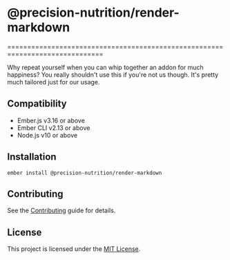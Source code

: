 # @precision-nutrition/render-markdown

==============================================================================

Why repeat yourself when you can whip together an addon for much happiness? You
really shouldn't use this if you're not us though. It's pretty much tailored
just for our usage.

## Compatibility

- Ember.js v3.16 or above
- Ember CLI v2.13 or above
- Node.js v10 or above

## Installation

```
ember install @precision-nutrition/render-markdown
```

## Contributing

See the [Contributing](CONTRIBUTING.md) guide for details.

## License

This project is licensed under the [MIT License](LICENSE.md).
